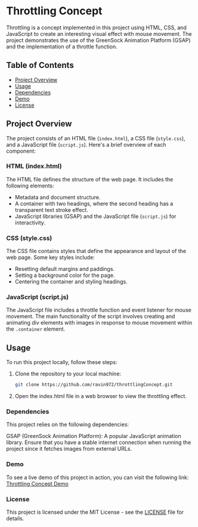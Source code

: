 # Throttling Concept

Throttling is a concept implemented in this project using HTML, CSS, and JavaScript to create an interesting visual effect with mouse movement. The project demonstrates the use of the GreenSock Animation Platform (GSAP) and the implementation of a throttle function.

## Table of Contents

- [Project Overview](#project-overview)
- [Usage](#usage)
- [Dependencies](#dependencies)
- [Demo](#demo)
- [License](#license)

## Project Overview

The project consists of an HTML file (`index.html`), a CSS file (`style.css`), and a JavaScript file (`script.js`). Here's a brief overview of each component:

### HTML (index.html)

The HTML file defines the structure of the web page. It includes the following elements:

- Metadata and document structure.
- A container with two headings, where the second heading has a transparent text stroke effect.
- JavaScript libraries (GSAP) and the JavaScript file (`script.js`) for interactivity.

### CSS (style.css)

The CSS file contains styles that define the appearance and layout of the web page. Some key styles include:

- Resetting default margins and paddings.
- Setting a background color for the page.
- Centering the container and styling headings.

### JavaScript (script.js)

The JavaScript file includes a throttle function and event listener for mouse movement. The main functionality of the script involves creating and animating div elements with images in response to mouse movement within the `.container` element.

## Usage

To run this project locally, follow these steps:

1. Clone the repository to your local machine:

   ```bash
   git clone https://github.com/ravin972/throttlingConcept.git
   ```
1. Open the index.html file in a web browser to view the throttling effect.

 ### Dependencies
This project relies on the following dependencies:

GSAP (GreenSock Animation Platform): A popular JavaScript animation library.
Ensure that you have a stable internet connection when running the project since it fetches images from external URLs.

### Demo
To see a live demo of this project in action, you can visit the following link: [Throttling Concept Demo](https://throttling-concept.vercel.app/)

### License
This project is licensed under the MIT License - see the [LICENSE](/src/LICENSE.md) file for details.